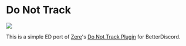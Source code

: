 # Do Not Track
[<img src="https://img.shields.io/badge/EnhancedDiscord%20Plugin-Click%20to%20Download-red.svg?longCache=true&style=flat-square&logo=discord">](http://enhanceddiscord.com)

This is a simple ED port of [Zere](https://github.com/rauenzi)'s [Do Not Track Plugin](https://github.com/rauenzi/BetterDiscordAddons/blob/master/Plugins/DoNotTrack/DoNotTrack.plugin.js) for BetterDiscord.

